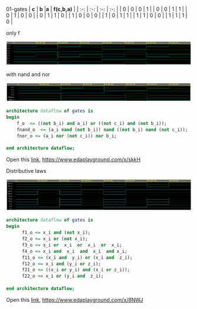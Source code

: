 01-gates
| **c** | **b** |**a** | **f(c,b,a)** |
| :-: | :-: | :-: | :-: |
| 0 | 0 | 0 | 1 |
| 0 | 0 | 1 | 1 |
| 0 | 1 | 0 | 0 |
| 0 | 1 | 1 | 0 |
| 1 | 0 | 0 | 0 |
| 1 | 0 | 1 | 1 |
| 1 | 1 | 0 | 0 |
| 1 | 1 | 1 | 0 |

only f

![1](images/01.png)

with nand and nor

![2](images/02.png)

```vhdl
architecture dataflow of gates is
begin
    f_o  <= ((not b_i) and a_i) or ((not c_i) and (not b_i));
    fnand_o  <= (a_i nand (not b_i)) nand ((not b_i) nand (not c_i));
    fnor_o <= (a_i nor (not c_i)) nor b_i;

end architecture dataflow;
```

Open this [link](https://www.edaplayground.com/x/skkH), https://www.edaplayground.com/x/skkH


Distributive laws

![3](images/03.jpg)

```vhdl
architecture dataflow of gates is
begin
      f1_o <= x_i and (not x_i);
      f2_o <= x_i or (not x_i);
      f3_o <= x_i or  x_i  or  x_i  or  x_i;
      f4_o <= x_i and  x_i  and  x_i  and x_i;
      f11_o <= (x_i and  y_i) or (x_i and  z_i);
      f12_o <= x_i and (y_i or z_i);
      f21_o <= ((x_i or y_i) and (x_i or z_i));
      f22_o <= x_i or (y_i and  z_i);

end architecture dataflow;
```

Open this [link](https://www.edaplayground.com/x/8NWJ), https://www.edaplayground.com/x/8NWJ